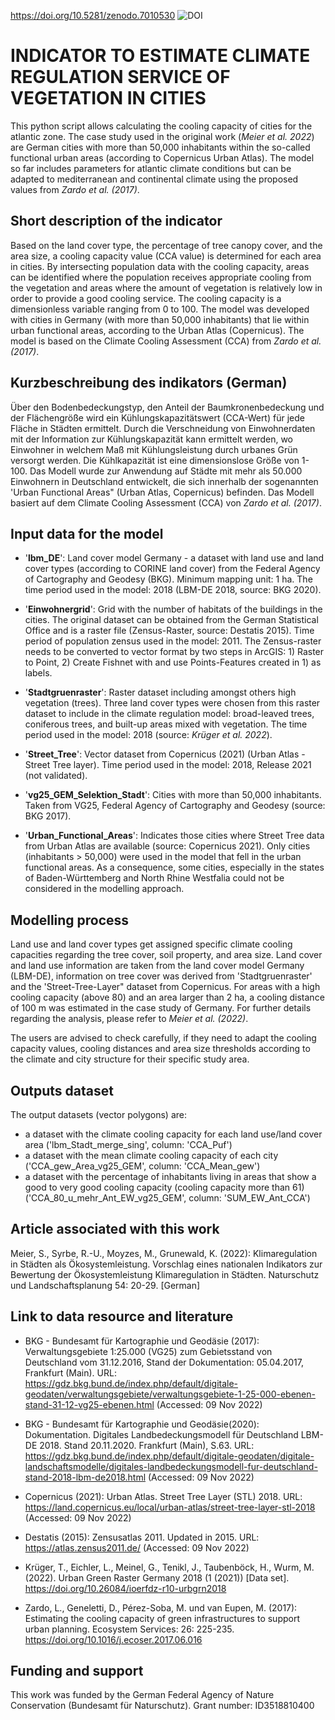 
https://doi.org/10.5281/zenodo.7010530
![DOI](https://zenodo.org/badge/DOI/10.5281/zenodo.7010530.svg)


# **INDICATOR TO ESTIMATE CLIMATE REGULATION SERVICE OF VEGETATION IN CITIES** 

This python script allows calculating the cooling capacity of cities for the atlantic zone. The case study used in the original work (*Meier et al. 2022*) are German cities with more than 50,000 inhabitants within the so-called functional urban areas (according to Copernicus Urban Atlas). The model so far includes parameters for atlantic climate conditions but can be adapted to mediterranean and continental climate using the proposed values from *Zardo et al. (2017)*. 


## Short description of the indicator

Based on the land cover type, the percentage of tree canopy cover, and the area size, a cooling capacity value (CCA value) is determined for each area in cities. By intersecting population data with the cooling capacity, areas can be identified where the population receives appropriate cooling from the vegetation and areas where the amount of vegetation is relatively low in order to provide a good cooling service. The cooling capacity is a dimensionless variable ranging from 0 to 100. The model was developed with cities in Germany (with more than 50,000 inhabitants) that lie within urban functional areas, according to the Urban Atlas (Copernicus). The model is based on the Climate Cooling Assessment (CCA) from *Zardo et al. (2017)*. 


## Kurzbeschreibung des indikators (German)

Über den Bodenbedeckungstyp, den Anteil der Baumkronenbedeckung und der Flächengröße wird ein Kühlungskapazitätswert (CCA-Wert) für jede Fläche in Städten ermittelt.
Durch die Verschneidung von Einwohnerdaten mit der Information zur Kühlungskapazität kann ermittelt werden, wo Einwohner in welchem Maß mit Kühlungsleistung durch urbanes Grün versorgt werden. Die Kühlkapazität ist eine dimensionslose Größe von 1-100.
Das Modell wurde zur Anwendung auf Städte mit mehr als 50.000 Einwohnern in Deutschland entwickelt, die sich innerhalb der sogenannten 'Urban Functional Areas" (Urban Atlas, Copernicus) befinden. 
Das Modell basiert auf dem Climate Cooling Assessment (CCA) von *Zardo et al. (2017)*. 

 
## Input data for the model

* '**lbm_DE**': Land cover model Germany - a dataset with land use and land cover types (according to CORINE land cover) from the Federal Agency of Cartography and Geodesy (BKG). Minimum mapping unit: 1 ha. The time period used in the model: 2018 (LBM-DE 2018, source: BKG 2020).

* '**Einwohnergrid**': Grid with the number of habitats of the buildings in the cities. The original dataset can be obtained from the German Statistical Office and is a raster file (Zensus-Raster, source: Destatis 2015). Time period of population zensus used in the model: 2011. 
The Zensus-raster needs to be converted to vector format by two steps in ArcGIS: 1) Raster to Point, 2) Create Fishnet with and use Points-Features created in 1) as labels. 

* '**Stadtgruenraster**': Raster dataset including amongst others high vegetation (trees). Three land cover types were chosen from this raster dataset to include in the climate regulation model: broad-leaved trees, coniferous trees, and built-up areas mixed with vegetation. The time period used in the model: 2018 (source: *Krüger et al. 2022*).

* '**Street_Tree**': Vector dataset from Copernicus (2021) (Urban Atlas - Street Tree layer). Time period used in the model: 2018, Release 2021 (not validated).

* '**vg25_GEM_Selektion_Stadt**': Cities with more than 50,000 inhabitants. Taken from VG25, Federal Agency of Cartography and Geodesy (source: BKG 2017).

* '**Urban_Functional_Areas**': Indicates those cities where Street Tree data from Urban Atlas are available (source: Copernicus 2021). Only cities (inhabitants > 50,000) were used in the model that fell in the urban functional areas. As a consequence, some cities, especially in the states of Baden-Württemberg and North Rhine Westfalia could not be considered in the modelling approach.


## Modelling process

Land use and land cover types get assigned specific climate cooling capacities regarding the tree cover, soil property, and area size. 
Land cover and land use information are taken from the land cover model Germany (LBM-DE), information on tree cover was derived from 'Stadtgruenraster' and the 'Street-Tree-Layer" dataset from Copernicus. For areas with a high cooling capacity (above 80) and an area larger than 2 ha, a cooling distance of 100 m was estimated in the case study of Germany. For further details regarding the analysis, please refer to *Meier et al. (2022)*. 

The users are advised to check carefully, if they need to adapt the cooling capacity values, cooling distances and area size thresholds according to the climate and city structure for their specific study area. 


## Outputs dataset

The output datasets (vector polygons) are: 
* a dataset with the climate cooling capacity for each land use/land cover area ('lbm_Stadt_merge_sing', column: 'CCA_Puf')
* a dataset with the mean climate cooling capacity of each city ('CCA_gew_Area_vg25_GEM', column: 'CCA_Mean_gew')
* a dataset with the percentage of inhabitants living in areas that show a good to very good cooling capacity (cooling capacity more than 61) 
('CCA_80_u_mehr_Ant_EW_vg25_GEM', column: 'SUM_EW_Ant_CCA')


## Article associated with this work

Meier, S., Syrbe, R.-U., Moyzes, M., Grunewald, K. (2022): Klimaregulation in Städten als Ökosystemleistung. Vorschlag eines nationalen Indikators zur Bewertung der Ökosystemleistung Klimaregulation in Städten. Naturschutz und Landschaftsplanung 54: 20-29. [German]

## Link to data resource and literature

* BKG - Bundesamt für Kartographie und Geodäsie (2017): Verwaltungsgebiete 1:25.000 (VG25) zum Gebietsstand von Deutschland vom 31.12.2016, Stand der Dokumentation: 05.04.2017, Frankfurt (Main). URL: https://gdz.bkg.bund.de/index.php/default/digitale-geodaten/verwaltungsgebiete/verwaltungsgebiete-1-25-000-ebenen-stand-31-12-vg25-ebenen.html (Accessed: 09 Nov 2022)

* BKG - Bundesamt für Kartographie und Geodäsie(2020): Dokumentation. Digitales Landbedeckungsmodell für Deutschland LBM-DE 2018. Stand 20.11.2020. 
Frankfurt (Main), S.63. URL: https://gdz.bkg.bund.de/index.php/default/digitale-geodaten/digitale-landschaftsmodelle/digitales-landbedeckungsmodell-fur-deutschland-stand-2018-lbm-de2018.html (Accessed: 09 Nov 2022)

* Copernicus (2021): Urban Atlas. Street Tree Layer (STL) 2018. URL: https://land.copernicus.eu/local/urban-atlas/street-tree-layer-stl-2018 
(Accessed: 09 Nov 2022)

* Destatis (2015): Zensusatlas 2011. Updated in 2015. URL: https://atlas.zensus2011.de/ (Accessed: 09 Nov 2022)

* Krüger, T., Eichler, L., Meinel, G., Tenikl, J., Taubenböck, H., Wurm, M. (2022). Urban Green Raster Germany 2018 (1 (2021)) [Data set]. 
https://doi.org/10.26084/ioerfdz-r10-urbgrn2018

* Zardo, L., Geneletti, D., Pérez-Soba, M. und van Eupen, M. (2017): Estimating the cooling capacity of green infrastructures to support urban planning. Ecosystem Services: 26: 225-235. https://doi.org/10.1016/j.ecoser.2017.06.016


## Funding and support

This work was funded by the German Federal Agency of Nature Conservation (Bundesamt für Naturschutz). Grant number: ID3518810400


